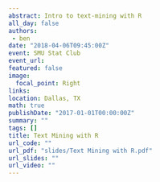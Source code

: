 ```yaml
---
abstract: Intro to text-mining with R
all_day: false
authors:
 - ben
date: "2018-04-06T09:45:00Z"
event: SMU Stat Club 
event_url: 
featured: false
image:
  focal_point: Right
links: 
location: Dallas, TX
math: true 
publishDate: "2017-01-01T00:00:00Z"
summary: ""
tags: []
title: Text Mining with R
url_code: ""
url_pdf: "slides/Text Mining with R.pdf"
url_slides: ""
url_video: "" 
---
```

